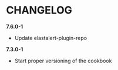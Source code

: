 # CHANGELOG

**7.6.0-1**

- Update elastalert-plugin-repo

**7.3.0-1**

- Start proper versioning of the cookbook
